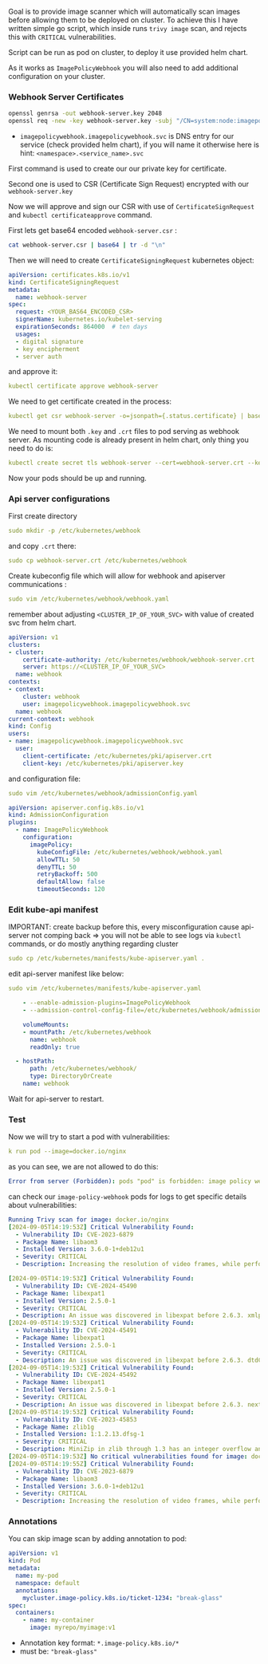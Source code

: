 Goal is to provide image scanner which will automatically scan images before allowing them to be deployed on cluster. To achieve this I have written simple go script, which inside runs `trivy image` scan, and rejects this with `CRITICAL` vulnerabilities.

Script can be run as pod on cluster, to deploy it use provided helm chart. 

As it works as `ImagePolicyWebhook` you will also need to add additional configuration on your cluster.

### Webhook Server Certificates

```bash
openssl genrsa -out webhook-server.key 2048
openssl req -new -key webhook-server.key -subj "/CN=system:node:imagepolicywebhook/O=system:nodes" -addext "subjectAltName = DNS:imagepolicywebhook.imagepolicywebhook.svc.cluster.local,DNS:imagepolicywebhook.imagepolicywebhook.svc,DNS:imagepolicywebhook.imagepolicywebhook.pod.cluster.local,IP:$SERVICE_IP" -out webhook-server.csr 
```

- `imagepolicywebhook.imagepolicywebhook.svc`  is DNS entry for our service (check provided helm chart), if you will name it otherwise here is hint: `<namespace>.<service_name>.svc`

First command is used to create our our private key for certificate.

Second one is used to CSR (Certificate Sign Request) encrypted with our `webhook-server.key`

Now we will approve and sign our CSR  with use of `CertificateSignRequest` and `kubectl certificateapprove` command.

First lets get base64 encoded `webhook-server.csr` :

```bash
cat webhook-server.csr | base64 | tr -d "\n"
```

Then we will need to create `CertificateSigningRequest` kubernetes object:

```yaml
apiVersion: certificates.k8s.io/v1
kind: CertificateSigningRequest
metadata:
  name: webhook-server
spec:
  request: <YOUR_BAS64_ENCODED_CSR>
  signerName: kubernetes.io/kubelet-serving
  expirationSeconds: 864000  # ten days
  usages:
  - digital signature
  - key encipherment
  - server auth
```

and approve it:

```yaml
kubectl certificate approve webhook-server
```

We need to get certificate created in the process:

```yaml
kubectl get csr webhook-server -o=jsonpath={.status.certificate} | base64 --decode > webhook-server.crt

```

We need to mount both `.key` and `.crt` files to pod serving as  webhook server. As mounting code is already present in helm chart, only thing you need to do is:

```yaml
kubectl create secret tls webhook-server --cert=webhook-server.crt --key=webhook-server.key -n imagepolicywebhook
```

Now your pods should be up and running.

### Api server configurations

First create directory

```yaml
sudo mkdir -p /etc/kubernetes/webhook
```

and copy `.crt`  there:

```yaml
sudo cp webhook-server.crt /etc/kubernetes/webhook
```

Create kubeconfig file which will allow for webhook and apiserver communications :

```yaml
sudo vim /etc/kubernetes/webhook/webhook.yaml
```

remember about adjusting `<CLUSTER_IP_OF_YOUR_SVC>` with value of created svc from helm chart.

```yaml
apiVersion: v1
clusters:
- cluster:
    certificate-authority: /etc/kubernetes/webhook/webhook-server.crt
    server: https://<CLUSTER_IP_OF_YOUR_SVC>
  name: webhook
contexts:
- context:
    cluster: webhook
    user: imagepolicywebhook.imagepolicywebhook.svc
  name: webhook
current-context: webhook
kind: Config
users:
- name: imagepolicywebhook.imagepolicywebhook.svc
  user:
    client-certificate: /etc/kubernetes/pki/apiserver.crt
    client-key: /etc/kubernetes/pki/apiserver.key
```

and configuration file:

```yaml
sudo vim /etc/kubernetes/webhook/admissionConfig.yaml
```

```yaml
apiVersion: apiserver.config.k8s.io/v1
kind: AdmissionConfiguration
plugins:
  - name: ImagePolicyWebhook
    configuration:
      imagePolicy:
        kubeConfigFile: /etc/kubernetes/webhook/webhook.yaml
        allowTTL: 50
        denyTTL: 50
        retryBackoff: 500
        defaultAllow: false
        timeoutSeconds: 120
```

### Edit kube-api manifest

IMPORTANT: create backup before this, every misconfiguration cause api-server not comping back ⇒ you will not be able to see logs via `kubectl` commands, or do mostly anything regarding cluster

```yaml
sudo cp /etc/kubernetes/manifests/kube-apiserver.yaml .
```

edit api-server manifest like below:

```yaml
sudo vim /etc/kubernetes/manifests/kube-apiserver.yaml
```

```yaml
    - --enable-admission-plugins=ImagePolicyWebhook
    - --admission-control-config-file=/etc/kubernetes/webhook/admissionConfig.yaml

    volumeMounts:
    - mountPath: /etc/kubernetes/webhook
      name: webhook
      readOnly: true

  - hostPath:
      path: /etc/kubernetes/webhook/
      type: DirectoryOrCreate
    name: webhook
```

Wait for api-server to restart.

### Test

Now we will try to start a pod with vulnerabilities:

```yaml
k run pod --image=docker.io/nginx
```

as you can see, we are not allowed to do this:

```yaml
Error from server (Forbidden): pods "pod" is forbidden: image policy webhook backend denied one or more images: image docker.io/nginx has vulnerabilities
```

can check our `image-policy-webhook` pods for logs to get specific details about vulnerabilities:

```yaml
Running Trivy scan for image: docker.io/nginx
[2024-09-05T14:19:53Z] Critical Vulnerability Found:
  - Vulnerability ID: CVE-2023-6879
  - Package Name: libaom3
  - Installed Version: 3.6.0-1+deb12u1
  - Severity: CRITICAL
  - Description: Increasing the resolution of video frames, while performing a multi-threaded encode, can result in a heap overflow in av1_loop_restoration_dealloc().

[2024-09-05T14:19:53Z] Critical Vulnerability Found:
  - Vulnerability ID: CVE-2024-45490
  - Package Name: libexpat1
  - Installed Version: 2.5.0-1
  - Severity: CRITICAL
  - Description: An issue was discovered in libexpat before 2.6.3. xmlparse.c does not reject a negative length for XML_ParseBuffer.
[2024-09-05T14:19:53Z] Critical Vulnerability Found:
  - Vulnerability ID: CVE-2024-45491
  - Package Name: libexpat1
  - Installed Version: 2.5.0-1
  - Severity: CRITICAL
  - Description: An issue was discovered in libexpat before 2.6.3. dtdCopy in xmlparse.c can have an integer overflow for nDefaultAtts on 32-bit platforms (where UINT_MAX equals SIZE_MAX).
[2024-09-05T14:19:53Z] Critical Vulnerability Found:
  - Vulnerability ID: CVE-2024-45492
  - Package Name: libexpat1
  - Installed Version: 2.5.0-1
  - Severity: CRITICAL
  - Description: An issue was discovered in libexpat before 2.6.3. nextScaffoldPart in xmlparse.c can have an integer overflow for m_groupSize on 32-bit platforms (where UINT_MAX equals SIZE_MAX).
[2024-09-05T14:19:53Z] Critical Vulnerability Found:
  - Vulnerability ID: CVE-2023-45853
  - Package Name: zlib1g
  - Installed Version: 1:1.2.13.dfsg-1
  - Severity: CRITICAL
  - Description: MiniZip in zlib through 1.3 has an integer overflow and resultant heap-based buffer overflow in zipOpenNewFileInZip4_64 via a long filename, comment, or extra field. NOTE: MiniZip is not a supported part of the zlib product. NOTE: pyminizip through 0.2.6 is also vulnerable because it bundles an affected zlib version, and exposes the applicable MiniZip code through its compress API.
[2024-09-05T14:19:53Z] No critical vulnerabilities found for image: docker.io/nginx
[2024-09-05T14:19:55Z] Critical Vulnerability Found:
  - Vulnerability ID: CVE-2023-6879
  - Package Name: libaom3
  - Installed Version: 3.6.0-1+deb12u1
  - Severity: CRITICAL
  - Description: Increasing the resolution of video frames, while performing a multi-threaded encode, can result in a heap overflow in av1_loop_restoration_dealloc().
```

### Annotations

You can skip image scan by adding annotation to pod:

```yaml
apiVersion: v1
kind: Pod
metadata:
  name: my-pod
  namespace: default
  annotations:
    mycluster.image-policy.k8s.io/ticket-1234: "break-glass"
spec:
  containers:
    - name: my-container
      image: myrepo/myimage:v1
```

- Annotation key format: `*.image-policy.k8s.io/*`
- must be: `"break-glass"`
